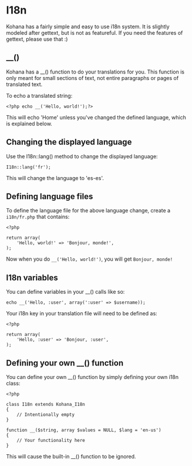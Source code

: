 # I18n

Kohana has a fairly simple and easy to use i18n system. It is slightly modeled after gettext, but is not as featureful. If you need the features of gettext, please use that :)

## __()

Kohana has a __() function to do your translations for you. This function is only meant for small sections of text, not entire paragraphs or pages of translated text.

To echo a translated string:

    <?php echo __('Hello, world!');?>

This will echo 'Home' unless you've changed the defined language, which is explained below.

## Changing the displayed language

Use the I18n::lang() method to change the displayed language:

    I18n::lang('fr');

This will change the language to 'es-es'.

## Defining language files

To define the language file for the above language change, create a `i18n/fr.php` that contains:

    <?php

    return array(
        'Hello, world!' => 'Bonjour, monde!',
    );

Now when you do `__('Hello, world!')`, you will get `Bonjour, monde!`

## I18n variables

You can define variables in your __() calls like so:

    echo __('Hello, :user', array(':user' => $username));

Your i18n key in your translation file will need to be defined as:

    <?php

    return array(
        'Hello, :user' => 'Bonjour, :user',
    );

## Defining your own __() function

You can define your own __() function by simply defining your own i18n class:

    <?php

    class I18n extends Kohana_I18n
    {
        // Intentionally empty
    }

    function __($string, array $values = NULL, $lang = 'en-us')
    {
        // Your functionality here
    }

This will cause the built-in __() function to be ignored.